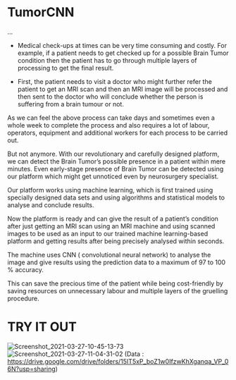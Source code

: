 # TumorCNN
...
- Medical check-ups at times can be very time consuming and costly. For example, if a patient needs to get checked up for a possible Brain Tumor condition then the patient has to go through multiple layers of processing to get the final result.

- First, the patient needs to visit a doctor who might further refer the patient to get an MRI scan and then an MRI image will be processed and then sent to the doctor who will conclude whether the person is suffering from a brain tumour or not.

As we can feel the above process can take days and sometimes even a whole week to complete the process and also requires a lot of labour, operators, equipment and additional workers for each process to be carried out.

But not anymore. With our revolutionary and carefully designed platform, we can detect the Brain Tumor’s possible presence in a patient within mere minutes. Even early-stage presence of Brain Tumor can be detected using our platform which might get unnoticed even by neurosurgery specialist. 

Our platform works using machine learning, which is first trained using specially designed data sets and using algorithms and statistical models to analyse and conclude results. 

Now the platform is ready and can give the result of a patient’s condition after just getting an MRI scan using an MRI machine and using scanned images to be used as an input to our trained machine learning-based platform and getting results after being precisely analysed within seconds. 

The machine uses CNN ( convolutional neural network) to analyse the image and give results using the prediction data to a maximum of 97 to 100 % accuracy. 

This can save the precious time of the patient while being cost-friendly by saving resources on unnecessary labour and multiple layers of the gruelling procedure.

# TRY IT OUT

![Screenshot_2021-03-27-10-45-13-73](https://user-images.githubusercontent.com/68856476/112710853-2b026200-8eea-11eb-8875-cbf753302b4a.jpg)
![Screenshot_2021-03-27-11-04-31-02](https://user-images.githubusercontent.com/68856476/112711209-a533e600-8eec-11eb-9663-3934fcf8f290.jpg)
(Data : https://drive.google.com/drive/folders/15IT5xP_boZ1w0IfzwKhXganqa_VP_06N?usp=sharing)
